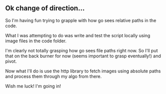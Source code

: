 ## Ok change of direction...

So I'm having fun trying to grapple with how go sees relative paths in the code. 

What I was attempting to do was write and test the script locally using image files in the code folder.

I'm clearly not totally grasping how go sees file paths right now. So I'll put that on the back burner for now (seems important to grasp eventually!) and pivot.

Now what I'll do is use the http library to fetch images using absolute paths and process them through my algo from there. 

Wish me luck! I'm going in!